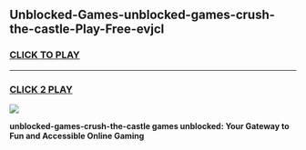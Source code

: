 
## Unblocked-Games-unblocked-games-crush-the-castle-Play-Free-evjcl
<h3>
<a href="https://premium76.site?title=unblocked-games-crush-the-castle&ref=19M">CLICK TO PLAY</a></h3>
<hr>

<h3>
<a href="https://premium76.site?title=unblocked-games-crush-the-castle&ref=19M">CLICK 2 PLAY</a>
  
</h3>

<a href="https://premium76.site?title=unblocked-games-crush-the-castle&ref=19M"><img src="https://clearcache.store/games.png"></a>


**unblocked-games-crush-the-castle games unblocked: Your Gateway to Fun and Accessible Online Gaming**
